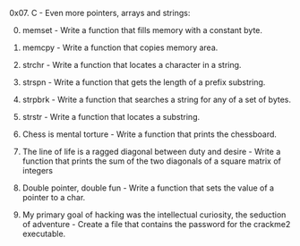 0x07. C - Even more pointers, arrays and strings:

0. memset - Write a function that fills memory with a constant byte.

1. memcpy - Write a function that copies memory area.

2. strchr - Write a function that locates a character in a string.

3. strspn - Write a function that gets the length of a prefix substring.

4. strpbrk - Write a function that searches a string for any of a set of bytes.

5. strstr - Write a function that locates a substring.

6. Chess is mental torture - Write a function that prints the chessboard.

7. The line of life is a ragged diagonal between duty and desire - Write a function that prints the sum of the two diagonals of a square matrix of integers

8. Double pointer, double fun - Write a function that sets the value of a pointer to a char.

9. My primary goal of hacking was the intellectual curiosity, the seduction of adventure - Create a file that contains the password for the crackme2 executable.
